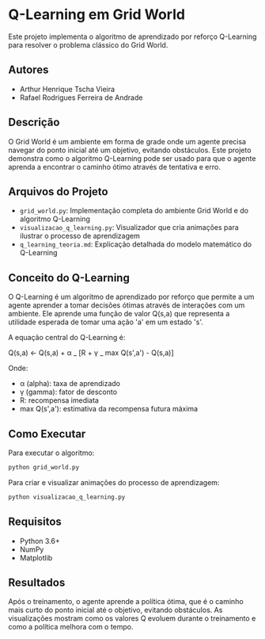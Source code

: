 # Q-Learning em Grid World

Este projeto implementa o algoritmo de aprendizado por reforço Q-Learning para resolver o problema clássico do Grid World.

## Autores

- Arthur Henrique Tscha Vieira
- Rafael Rodrigues Ferreira de Andrade

## Descrição

O Grid World é um ambiente em forma de grade onde um agente precisa navegar do ponto inicial até um objetivo, evitando obstáculos. Este projeto demonstra como o algoritmo Q-Learning pode ser usado para que o agente aprenda a encontrar o caminho ótimo através de tentativa e erro.

## Arquivos do Projeto

- `grid_world.py`: Implementação completa do ambiente Grid World e do algoritmo Q-Learning
- `visualizacao_q_learning.py`: Visualizador que cria animações para ilustrar o processo de aprendizagem
- `q_learning_teoria.md`: Explicação detalhada do modelo matemático do Q-Learning

## Conceito do Q-Learning

O Q-Learning é um algoritmo de aprendizado por reforço que permite a um agente aprender a tomar decisões ótimas através de interações com um ambiente. Ele aprende uma função de valor Q(s,a) que representa a utilidade esperada de tomar uma ação 'a' em um estado 's'.

A equação central do Q-Learning é:

Q(s,a) ← Q(s,a) + α _ [R + γ _ max Q(s',a') - Q(s,a)]

Onde:

- α (alpha): taxa de aprendizado
- γ (gamma): fator de desconto
- R: recompensa imediata
- max Q(s',a'): estimativa da recompensa futura máxima

## Como Executar

Para executar o algoritmo:

```bash
python grid_world.py
```

Para criar e visualizar animações do processo de aprendizagem:

```bash
python visualizacao_q_learning.py
```

## Requisitos

- Python 3.6+
- NumPy
- Matplotlib

## Resultados

Após o treinamento, o agente aprende a política ótima, que é o caminho mais curto do ponto inicial até o objetivo, evitando obstáculos. As visualizações mostram como os valores Q evoluem durante o treinamento e como a política melhora com o tempo.
